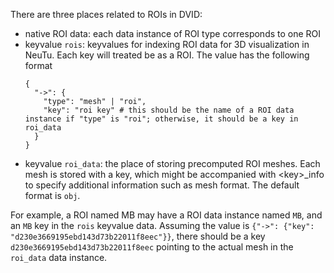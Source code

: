There are three places related to ROIs in DVID:

- native ROI data: each data instance of ROI type corresponds to one ROI
- keyvalue `rois`: keyvalues for indexing ROI data for 3D visualization in NeuTu. Each key will treated be as a ROI. The value has the following format
  ```
  {
    "->": {
      "type": "mesh" | "roi",
      "key": "roi key" # this should be the name of a ROI data instance if "type" is "roi"; otherwise, it should be a key in roi_data
    }
  }
  ```
- keyvalue `roi_data`: the place of storing precomputed ROI meshes. Each mesh is stored with a key, which might be accompanied with \<key\>_info to specify additional information such as mesh format. The default format is `obj`.

For example, a ROI named MB may have a ROI data instance named `MB`, and an `MB` key in the `rois` keyvalue data. Assuming the value is
`{"->": {"key": "d230e3669195ebd143d73b22011f8eec"}}`,
there should be a key `d230e3669195ebd143d73b22011f8eec` pointing to the actual mesh in the `roi_data` data instance.


